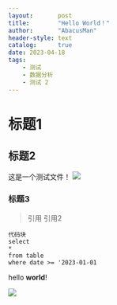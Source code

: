 ```yaml
---
layout:       post
title:        "Hello World！"
author:       "AbacusMan"
header-style: text
catalog:      true
date: 2023-04-18
tags:
    - 测试
    - 数据分析
    - 测试 2
---
```

# 标题1

## 标题2

这是一个测试文件！
![](/img/home-bg.jpg)

### 标题3

> 引用
> 引用2

```
代码块
select 
*
from table 
where date >= '2023-01-01
```

hello **world**!

![](/img/bg-material.jpg)
